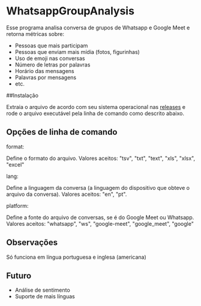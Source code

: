 # WhatsappGroupAnalysis

Esse programa analisa conversa de grupos de Whatsapp e Google Meet e retorna métricas sobre:

* Pessoas que mais participam
* Pessoas que enviam mais mídia (fotos, figurinhas)
* Uso de emoji nas conversas
* Número de letras por palavras
* Horário das mensagens
* Palavras por mensagens
* etc.

##Instalação

Extraia o arquivo de acordo com seu sistema operacional nas [releases](https://github.com/BernardoGomesNegri/WhatsappGroupAnalysis/releases) e rode o arquivo executável pela linha de comando como descrito abaixo.

## Opções de linha de comando
format:

Define o formato do arquivo. Valores aceitos: "tsv", "txt", "text", "xls", "xlsx", "excel"

lang:

Define a linguagem da conversa (a linguagem do dispositivo que obteve o arquivo da conversa).
 Valores aceitos: "en", "pt".

platform:

Define a fonte do arquivo de conversas, se é do Google Meet ou Whatsapp. Valores aceitos: "whatsapp",
"ws", "google-meet", "google_meet", "google"

## Observações

Só funciona em língua portuguesa e inglesa (americana)

## Futuro

* Análise de sentimento
* Suporte de mais línguas
